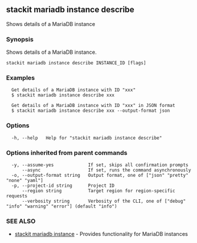 ## stackit mariadb instance describe

Shows details  of a MariaDB instance

### Synopsis

Shows details  of a MariaDB instance.

```
stackit mariadb instance describe INSTANCE_ID [flags]
```

### Examples

```
  Get details of a MariaDB instance with ID "xxx"
  $ stackit mariadb instance describe xxx

  Get details of a MariaDB instance with ID "xxx" in JSON format
  $ stackit mariadb instance describe xxx --output-format json
```

### Options

```
  -h, --help   Help for "stackit mariadb instance describe"
```

### Options inherited from parent commands

```
  -y, --assume-yes             If set, skips all confirmation prompts
      --async                  If set, runs the command asynchronously
  -o, --output-format string   Output format, one of ["json" "pretty" "none" "yaml"]
  -p, --project-id string      Project ID
      --region string          Target region for region-specific requests
      --verbosity string       Verbosity of the CLI, one of ["debug" "info" "warning" "error"] (default "info")
```

### SEE ALSO

* [stackit mariadb instance](./stackit_mariadb_instance.md)	 - Provides functionality for MariaDB instances

